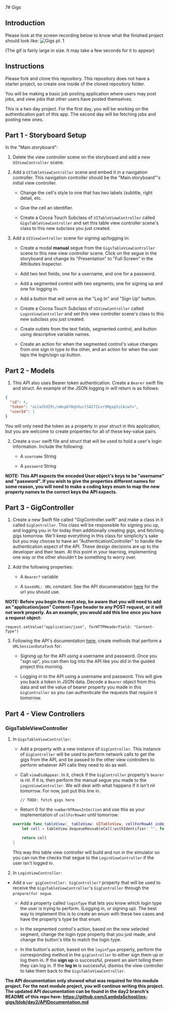 7# Gigs

## Introduction

Please look at the screen recording below to know what the finished project should look like:
![Gigs pt. 1](https://user-images.githubusercontent.com/16965587/59760255-1f7f0300-924f-11e9-83f2-a01933712ece.gif)


(The gif is fairly large in size. It may take a few seconds for it to appear)

## Instructions

Please fork and clone this repository. This repository does not have a starter project, so create one inside of the cloned repository folder.

You will be making a basic job posting application where users may post jobs, and view jobs that other users have posted themselves.

This is a two day project. For the first day, you will be working on the authentication part of this app. The second day will be fetching jobs and posting new ones.

## Part 1 - Storyboard Setup

In the "Main.storyboard":

1. Delete the view controller scene on the storyboard and add a new `UIViewController` scene.

2. Add a `UITableViewController` scene and embed it in a navigation controller. This navigation controller should be the "Main.storyboard"'s initial view controller.

    - Change the cell's style to one that has two labels (subtitle, right detail, etc.
    
    - Give the cell an identifier.
    
    - Create a Cocoa Touch Subclass of `UITableViewController` called `GigsTableViewController` and set this table view controller scene's class to this new subclass you just created.

3. Add a `UIViewController` scene for signing up/logging in:
    - Create a modal **manual** segue from the `GigsTableViewController` scene to this new view controller scene. Click on the segue in the storyboard and change its "Presentation" to "Full Screen" in the Attributes Inspector.
    
    - Add two text fields; one for a username, and one for a password.
    
    - Add a segmented control with two segments; one for signing up and one for logging in.
    
    - Add a button that will serve as the "Log In" and "Sign Up" button.
    
    - Create a Cocoa Touch Subclass of `UIViewController` called `LoginViewController` and set this view controller scene's class to this new subclass you just created.
    
    - Create outlets from the text fields, segmented control, and button using descriptive variable names.
    
    - Create an action for when the segmented control's value changes from one sign in type to the other, and an action for when the user taps the login/sign up button.

## Part 2 - Models

1. This API also uses Bearer token authentication. Create a `Bearer` swift file and struct. An example of the JSON logging in will return is as follows:

``` JSON
{
  "id": 4,
  "token": "uLCa2hVZ9\/nWsp670qhXucl5A2TZsxr5Mgap5iCAiwY=",
  "userId": 1
}
```

You will only need the token as a property in your struct in this application, but you are welcome to create properties for all of these key-value pairs.

2. Create a `User` swift file and struct that will be used to hold a user's login information. Include the following:

    - A `username` String
    
    - A `password` String

**NOTE: This API expects the encoded User object's keys to be "username" and "password". If you wish to give the properties different names for some reason, you will need to make a coding keys enum to map the new property names to the correct keys the API expects.**

## Part 3 - GigController

1. Create a new Swift file called "GigController.swift" and make a class in it called `GigController`. This class will be responsible for signing you up, and logging you in for today then additionally creating gigs, and fetching gigs tomorrow. We'll keep everything in this class for simplicity's sake but you may choose to have an "AuthenticationController" to handle the authentication aspect of the API. These design decisions are up to the developer and their team. At this point in your learning, implementing one way or the other shouldn't be something to worry over.

2. Add the following properties:
    
    - A `Bearer?` variable
    
    - A `baseURL: URL` constant. See the API documenatation [here](https://github.com/LambdaSchool/ios-gigs/blob/master/APIDocumentation.md) for the url you should use. 

**NOTE: Before you begin the next step, be aware that you will need to add an "application/json" Content-Type header to any POST request, or it will not work properly. As an example, you would add this line once you have a request object:**

```
request.setValue("application/json", forHTTPHeaderField: "Content-Type")
```

3. Following the API's documentation [here](https://github.com/LambdaSchool/ios-gigs/blob/master/APIDocumentation.md), create methods that perform a `URLSessionDataTask` for:

    - Signing up for the API using a username and password. Once you "sign up", you can then log into the API like you did in the guided project this morning.
    
    - Logging in to the API using a username and password. This will give you back a token in JSON data. Decode a `Bearer` object from this data and set the value of bearer property you made in this `GigController` so you can authenticate the requests that require it tomorrow.
    
## Part 4 - View Controllers

### GigsTableViewController

1. In `GigsTableViewController`:

    - Add a property with a new instance of `GigController`. This instance of `GigController` will be used to perform network calls to get the gigs from the API, and be passed to the other view controllers to perform whatever API calls they need to do as well.
    
    - Call `viewDidAppear`. In it, check if the `GigController` property's `bearer` is nil. If it is, then perform the manual segue you made to the `LoginViewController`. We will deal with what happens if it isn't nil tomorrow. For now, just put this line in.
        ```
        // TODO: fetch gigs here
        ```
    
    - Return 0 for the `numberOfRowsInSection` and use this as your implementation of `cellForRowAt` until tomorrow:
    
    ```Swift
    override func tableView(_ tableView: UITableView, cellForRowAt indexPath: IndexPath) -> UITableViewCell {
        let cell = tableView.dequeueReusableCell(withIdentifier: "", for: indexPath)

        return cell
    }
    ```
    
    This way this table view controller will build and run in the simulator so you can run the checks that segue to the `LoginViewController` if the user isn't logged in.
    
2. In `LoginViewController`:

  - Add a `var gigController: GigController?` property that will be used to receive the `GigsTableViewController`'s `GigController` through the `prepare(for segue`.
  
    - Add a property called `loginType` that lets you know which login type the user is trying to perform. (Logging in, or signing up). The best way to implement this is to create an enum with these two cases and have the property's type be that enum.
    
    - In the segmented control's action, based on the new selected segment, change the login type property that you just made, and change the button's title to match the login type.
    
    - In the button's action, based on the `loginType` property, perform the corresponding method in the `gigController` to either sign them up or log them in. If the **sign up** is successful, present an alert telling them they can log in. If the **log in** is successful, dismiss the view controller to take them back to the `GigsTableViewController`.
    

**The API documentation only showed what was required for this module project. For the next module project, you will continue writing this project. The updated API documentation can be found in the day2 branch's README of this repo here: https://github.com/LambdaSchool/ios-gigs/blob/day2/APIDocumentation.md**

